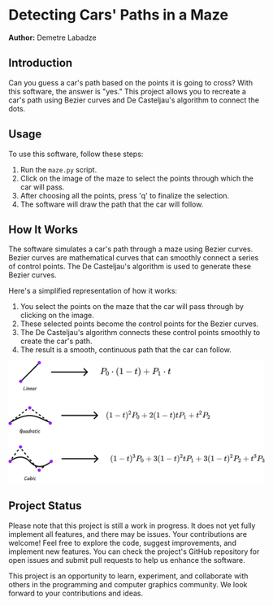 # Detecting Cars' Paths in a Maze

**Author:** Demetre Labadze

## Introduction

Can you guess a car's path based on the points it is going to cross? With this software, the answer is "yes." This project allows you to recreate a car's path using Bezier curves and De Casteljau's algorithm to connect the dots.

## Usage

To use this software, follow these steps:

1. Run the `maze.py` script.
2. Click on the image of the maze to select the points through which the car will pass.
3. After choosing all the points, press 'q' to finalize the selection.
4. The software will draw the path that the car will follow.

## How It Works

The software simulates a car's path through a maze using Bezier curves. Bezier curves are mathematical curves that can smoothly connect a series of control points. The De Casteljau's algorithm is used to generate these Bezier curves.

Here's a simplified representation of how it works:

1. You select the points on the maze that the car will pass through by clicking on the image.
2. These selected points become the control points for the Bezier curves.
3. The De Casteljau's algorithm connects these control points smoothly to create the car's path.
4. The result is a smooth, continuous path that the car can follow.

![Simplified representation of Bezier curves connecting control points.](c1c2.png)

## Project Status

Please note that this project is still a work in progress. It does not yet fully implement all features, and there may be issues. Your contributions are welcome! Feel free to explore the code, suggest improvements, and implement new features. You can check the project's GitHub repository for open issues and submit pull requests to help us enhance the software.

This project is an opportunity to learn, experiment, and collaborate with others in the programming and computer graphics community. We look forward to your contributions and ideas.
